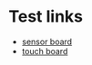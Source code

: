 # Test links
- [sensor board](https://blurringtheboundaries.github.io/sound-ideas/sensors.html?board=btb8&toolbar=true)
- [touch board](https://blurringtheboundaries.github.io/sound-ideas/sensors.html?board=tb&toolbar=true)
